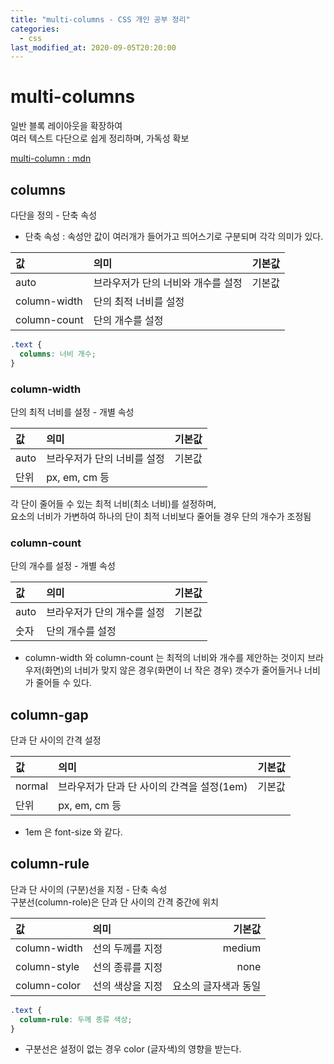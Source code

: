 ```yaml
---
title: "multi-columns - CSS 개인 공부 정리"
categories: 
  - css
last_modified_at: 2020-09-05T20:20:00
---
```


# multi-columns

일반 블록 레이아웃을 확장하여  
여러 텍스트 다단으로 쉽게 정리하며, 가독성 확보

[multi-column : mdn](https://developer.mozilla.org/ko/docs/CSS3_Columns)

## columns

다단을 정의 - 단축 속성

* 단축 속성 : 속성안 값이 여러개가 들어가고 띄어스기로 구분되며 각각 의미가 있다.

| 값 | 의미 | 기본값 |
|:---|:---|---:|
| auto | 브라우저가 단의 너비와 개수를 설정 | 기본값 |
| column-width | 단의 최적 너비를 설정 |  |
| column-count | 단의 개수를 설정 |  |

```css
.text {
  columns: 너비 개수;
}
```

### column-width

단의 최적 너비를 설정 - 개별 속성

| 값 | 의미 | 기본값 |
|:---|:---|---:|
| auto | 브라우저가 단의 너비를 설정 | 기본값 |
| 단위 | px, em, cm 등 |  |

각 단이 줄어들 수 있는 최적 너비(최소 너비)를 설정하며,  
요소의 너비가 가변하여 하나의 단이 최적 너비보다 줄어들 경우 단의 개수가 조정됨


### column-count

단의 개수를 설정 - 개별 속성

| 값 | 의미 | 기본값 |
|:---|:---|---:|
| auto | 브라우저가 단의 개수를 설정 | 기본값 |
| 숫자 | 단의 개수를 설정 |  |

* column-width 와 column-count 는 최적의 너비와 개수를 제안하는 것이지 브라우저(화면)의 너비가 맞지 않은 경우(화면이 너 작은 경우) 갯수가 줄어들거나 너비가 줄어들 수 있다.

## column-gap

단과 단 사이의 간격 설정

| 값 | 의미 | 기본값 |
|:---|:---|---:|
| normal | 브라우저가 단과 단 사이의 간격을 설정(1em) | 기본값 |
| 단위 | px, em, cm 등 |  |

* 1em 은 font-size 와 같다.


## column-rule

단과 단 사이의 (구분)선을 지정 - 단축 속성  
구분선(column-role)은 단과 단 사이의 간격 중간에 위치  

| 값 | 의미 | 기본값 |
|:---|:---|---:|
| column-width | 선의 두께를 지정 | medium |
| column-style | 선의 종류를 지정 | none |
| column-color | 선의 색상을 지정 | 요소의 글자색과 동일 |

```css
.text {
  column-rule: 두께 종류 색상;
}
```
* 구분선은 설정이 없는 경우 color (글자색)의 영향을 받는다. 


